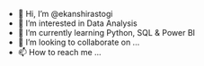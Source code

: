 - 👋 Hi, I’m @ekanshirastogi
- 👀 I’m interested in Data Analysis
- 🌱 I’m currently learning Python, SQL & Power BI
- 💞️ I’m looking to collaborate on ...
- 📫 How to reach me ...

<!---
ekanshirastogi/ekanshirastogi is a ✨ special ✨ repository because its `README.md` (this file) appears on your GitHub profile.
You can click the Preview link to take a look at your changes.
--->
